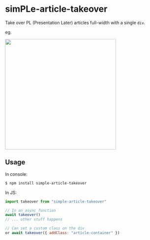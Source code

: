# simPLe-article-takeover

Take over PL (Presentation Later) articles full-width with a single `div`.

eg.

<img src="https://user-images.githubusercontent.com/437566/116630079-f1fc5800-a995-11eb-8019-49c4acf39a9c.png" width=360 />

## Usage

In console:

```bash
$ npm install simple-article-takeover
```

In JS:

```javascript
import takeover from "simple-article-takeover"

// In an async function
await takeover()
// ... other stuff happens

// Can set a custom class on the div
or await takeover({ addClass: "article-container" })
```


